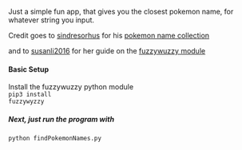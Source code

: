 Just a simple fun app, that gives you the closest pokemon name, for whatever string you input. 

Credit goes to [sindresorhus](https://github.com/sindresorhus) for his [pokemon name collection](https://github.com/sindresorhus/pokemon/blob/master/data/en.json) </br>

and to [susanli2016](https://github.com/susanli2016) for her guide on the [fuzzywuzzy module](https://github.com/susanli2016/NLP-with-Python/blob/master/Fuzzy%20String%20Matching.ipynb) </br>

#### Basic Setup
Install the fuzzywuzzy python module</br>
<code>pip3 install fuzzywyzzy</code>

##### Next, just run the program with 
<code>python findPokemonNames.py</code>

